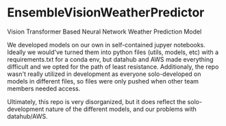 # EnsembleVisionWeatherPredictor
Vision Transformer Based Neural Network Weather Prediction Model

We developed models on our own in self-contained jupyer notebooks. Ideally we would've turned them into python files (utils, models, etc) with a requirements.txt for a conda env, 
but datahub and AWS made everything difficult and we opted for the path of least resistance. Additionaly, the repo wasn't really utilized in development as everyone solo-developed on
models in different files, so files were only pushed when other team members needed access.

Ultimately, this repo is very disorganized, but it does reflect the solo-development nature of the different models, and our problems with datahub/AWS.
